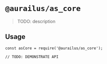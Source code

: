 # `@aurailus/as_core`

> TODO: description

## Usage

```
const asCore = require('@aurailus/as_core');

// TODO: DEMONSTRATE API
```
